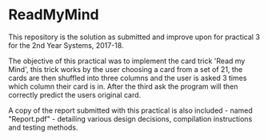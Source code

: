 # ReadMyMind

This repository is the solution as submitted and improve upon for practical 3 for the 2nd Year Systems, 2017-18.

The objective of this practical was to implement the card trick 'Read my Mind', this trick works by the user choosing a card from a set of 21, the cards are then shuffled into three columns and the user is asked 3 times which column their card is in. After the third ask the program will then correctly predict the users original card. 

A copy of the report submitted with this practical is also included - named "Report.pdf" - detailing various design decisions, compilation instructions and testing methods.
